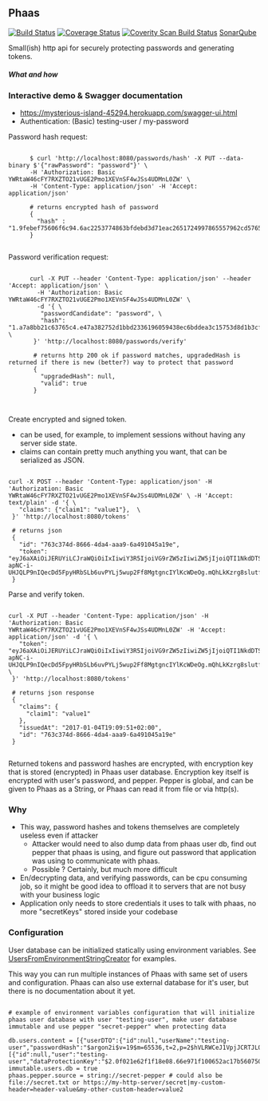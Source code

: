 ## Phaas

[![Build Status](https://travis-ci.org/TomiTakussaari/phaas.svg?branch=master)](https://travis-ci.org/TomiTakussaari/phaas)
[![Coverage Status](https://coveralls.io/repos/github/TomiTakussaari/phaas/badge.svg?branch=master)](https://coveralls.io/github/TomiTakussaari/phaas?branch=master)
[![Coverity Scan Build Status](https://scan.coverity.com/projects/11237/badge.svg)](https://scan.coverity.com/projects/tomitakussaari-phaas)
[SonarQube](https://sonarqube.com/dashboard?id=com.github.tomitakussaari%3Aphaas)

Small(ish) http api for securely protecting passwords and generating tokens.

##### What and how

### Interactive demo & Swagger documentation
- https://mysterious-island-45294.herokuapp.com/swagger-ui.html 
- Authentication: (Basic) testing-user / my-password


Password hash request:

```    
         
      $ curl 'http://localhost:8080/passwords/hash' -X PUT --data-binary $'{"rawPassword": "password"}' \ 
      -H 'Authorization: Basic YWRtaW46cFY7RXZTO21vUGE2Pmo1XEVnSF4wJSs4UDMnL0ZW' \  
      -H 'Content-Type: application/json' -H 'Accept: application/json'
      
      # returns encrypted hash of password 
      {
        "hash" : "1.9febef75606f6c94.6ac2253774863bfdebd3d71eac2651724997865557962cd57659301932bf500d86a74a677955beec6304ffb9a60aad356c876d59b2d4d074c3df59fd89e8803f7572d68dbe38b24acf1dfd4b801e4caa"
      }
      
```   

Password verification request:      

```
      
      curl -X PUT --header 'Content-Type: application/json' --header 'Accept: application/json' \
        -H 'Authorization: Basic YWRtaW46cFY7RXZTO21vUGE2Pmo1XEVnSF4wJSs4UDMnL0ZW' \
        -d '{ \ 
         "passwordCandidate": "password", \ 
         "hash": "1.a7a8bb21c63765c4.e47a382752d1bbd2336196059438ec6bddea3c15753d8d1b3cf585e326af907cafd269cbb309fd9521cc48f82a0a8a0f98448bc9fab5859af20ed96163759deb61e133181689045cfac7f91390f05a91" \ 
       }' 'http://localhost:8080/passwords/verify'
       
       # returns http 200 ok if password matches, upgradedHash is returned if there is new (better?) way to protect that password
       {
         "upgradedHash": null,
         "valid": true
       }

      
  ``` 
 
Create encrypted and signed token. 
- can be used, for example, to implement sessions without having any server side state.
- claims can contain pretty much anything you want, that can be serialized as JSON.

```

curl -X POST --header 'Content-Type: application/json' -H 'Authorization: Basic YWRtaW46cFY7RXZTO21vUGE2Pmo1XEVnSF4wJSs4UDMnL0ZW' \ -H 'Accept: text/plain' -d '{ \ 
   "claims": {"claim1": "value1"},  \ 
 }' 'http://localhost:8080/tokens'
 
 # returns json 
 {
   "id": "763c374d-8666-4da4-aaa9-6a491045a19e",
   "token": "eyJ6aXAiOiJERUYiLCJraWQiOiIxIiwiY3R5IjoiVG9rZW5zIiwiZW5jIjoiQTI1NkdDTSIsImFsZyI6ImRpciJ9..PgTKh_GbC3r_8FaQ.Rcn73C5xouJeOdSp17WSVpPqFtATtMDwNC91pvSw0cOy4X5WfQp_1AoFuuWF1giuUGNRYnUSpSlr0GKAWl2oqbLX1ocYb_npwR8mRTQJufSWuEr6o8ecMfb_jmw3uhJi9ABHF_0n10FJDdqyXnh26V7aZAauoMmL2gE-apNC-i-UHJQLP9nIQecDd5FpyHRbSLb6uvPYLj5wup2Ff8MgtgncIYlKcWDeOg.mQhLkKzrg8slutfRNySz6w"
 }

```

Parse and verify token.

```

curl -X PUT --header 'Content-Type: application/json' -H 'Authorization: Basic YWRtaW46cFY7RXZTO21vUGE2Pmo1XEVnSF4wJSs4UDMnL0ZW' -H 'Accept: application/json' -d '{ \ 
   "token": "eyJ6aXAiOiJERUYiLCJraWQiOiIxIiwiY3R5IjoiVG9rZW5zIiwiZW5jIjoiQTI1NkdDTSIsImFsZyI6ImRpciJ9..PgTKh_GbC3r_8FaQ.Rcn73C5xouJeOdSp17WSVpPqFtATtMDwNC91pvSw0cOy4X5WfQp_1AoFuuWF1giuUGNRYnUSpSlr0GKAWl2oqbLX1ocYb_npwR8mRTQJufSWuEr6o8ecMfb_jmw3uhJi9ABHF_0n10FJDdqyXnh26V7aZAauoMmL2gE-apNC-i-UHJQLP9nIQecDd5FpyHRbSLb6uvPYLj5wup2Ff8MgtgncIYlKcWDeOg.mQhLkKzrg8slutfRNySz6w" \ 
 }' 'http://localhost:8080/tokens'
 
 # returns json response 
 {
   "claims": {
     "claim1": "value1"
   },
   "issuedAt": "2017-01-04T19:09:51+02:00",
   "id": "763c374d-8666-4da4-aaa9-6a491045a19e"
 }
 
```

Returned tokens and password hashes are encrypted, with encryption key that is stored (encrypted) in Phaas user database.
Encryption key itself is encrypted with user's password, and pepper. Pepper is global, and can be given to Phaas as a String, or Phaas can read it from file or via http(s).


### Why
- This way, password hashes and tokens themselves are completely useless even if attacker 
    - Attacker would need to also dump data from phaas user db, find out pepper that phaas is using, and figure out password that application was using to communicate with phaas.
    - Possible ? Certainly, but much more difficult
- En/decrypting data, and verifying passwords, can be cpu consuming job, so it might be good idea to offload it to servers that are not busy with your business logic
- Application only needs to store credentials it uses to talk with phaas, no more "secretKeys" stored inside your codebase


### Configuration

User database can be initialized statically using environment variables. 
See [UsersFromEnvironmentStringCreator](src/test/java/com/github/tomitakussaari/phaas/user/UsersFromEnvironmentStringCreator.java) for examples.

This way you can run multiple instances of Phaas with same set of users and configuration.
Phaas can also use external database for it's user, but there is no documentation about it yet.

```properties

# example of environment variables configuration that will initialize phaas user database with user "testing-user", make user database immutable and use pepper "secret-pepper" when protecting data

db.users.content = [{"userDTO":{"id":null,"userName":"testing-user","passwordHash":"$argon2i$v=19$m=65536,t=2,p=2$hVLRWCeJ1VpjJCRTJL0fkQ$nwMi69L05pyVBcDGsflJ+Y4Ett9Z3bQVxUP/YodPLBo","roles":"ROLE_USER","sharedSecretForSigningCommunication":"secret"},"userConfigurationDTOs":[{"id":null,"user":"testing-user","dataProtectionKey":"$2.0f021e62f1f18e08.66e971f100652ac17b560750f527af7057cbacff5449100dcd50627af03b6de092c6978c3d68d2b155cafd5e883b98d622b532a86344b1cc290f781e37a80074","active":true,"algorithm":"ARGON2"}]}]
immutable.users.db = true
phaas.pepper.source = string://secret-pepper # could also be file://secret.txt or https://my-http-server/secret|my-custom-header=header-value&my-other-custom-header=value2

```
 



